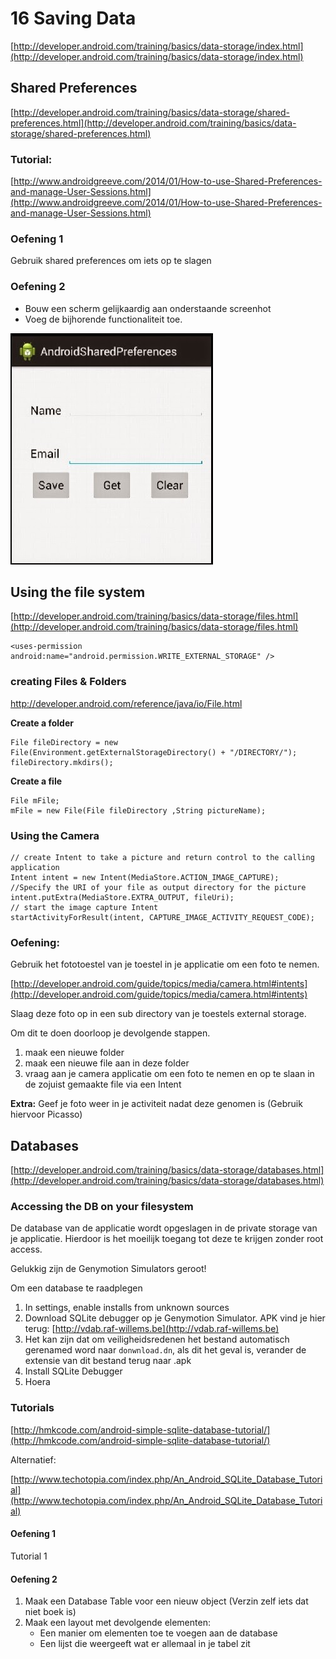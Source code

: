 # 16 Saving Data

[http://developer.android.com/training/basics/data-storage/index.html](http://developer.android.com/training/basics/data-storage/index.html)


## Shared Preferences ##

[http://developer.android.com/training/basics/data-storage/shared-preferences.html](http://developer.android.com/training/basics/data-storage/shared-preferences.html)

### Tutorial: ###

[http://www.androidgreeve.com/2014/01/How-to-use-Shared-Preferences-and-manage-User-Sessions.html](http://www.androidgreeve.com/2014/01/How-to-use-Shared-Preferences-and-manage-User-Sessions.html)

### Oefening 1

Gebruik shared preferences om iets op te slagen

### Oefening 2 ###

- Bouw een scherm gelijkaardig aan onderstaande screenhot
- Voeg de bijhorende functionaliteit toe.

![](images/shared_prefs.jpg)

## Using the file system ##

[http://developer.android.com/training/basics/data-storage/files.html](http://developer.android.com/training/basics/data-storage/files.html)

    <uses-permission android:name="android.permission.WRITE_EXTERNAL_STORAGE" />

### creating Files & Folders ###
http://developer.android.com/reference/java/io/File.html

**Create a folder**

    File fileDirectory = new File(Environment.getExternalStorageDirectory() + "/DIRECTORY/");
    fileDirectory.mkdirs();
    
**Create a file**

    File mFile;
    mFile = new File(File fileDirectory ,String pictureName);
    
### Using the Camera ###

    // create Intent to take a picture and return control to the calling application
    Intent intent = new Intent(MediaStore.ACTION_IMAGE_CAPTURE);
    //Specify the URI of your file as output directory for the picture
    intent.putExtra(MediaStore.EXTRA_OUTPUT, fileUri); 
    // start the image capture Intent
    startActivityForResult(intent, CAPTURE_IMAGE_ACTIVITY_REQUEST_CODE);

### Oefening: ###

Gebruik het fototoestel van je toestel in je applicatie om een foto te nemen. 

[http://developer.android.com/guide/topics/media/camera.html#intents](http://developer.android.com/guide/topics/media/camera.html#intents)

Slaag deze foto op in een sub directory van je toestels external storage.

Om dit te doen doorloop je devolgende stappen.

1. maak een nieuwe folder
2. maak een nieuwe file aan in deze folder
3. vraag aan je camera applicatie om een foto te nemen en op te slaan in de zojuist gemaakte file via een Intent


**Extra:**
Geef je foto weer in je activiteit nadat deze genomen is (Gebruik hiervoor Picasso)


## Databases ##
[http://developer.android.com/training/basics/data-storage/databases.html](http://developer.android.com/training/basics/data-storage/databases.html)

### Accessing the DB on your filesystem ###

De database van de applicatie wordt opgeslagen in de private storage van je applicatie.
Hierdoor is het moeilijk toegang tot deze te krijgen zonder root access.

Gelukkig zijn de Genymotion Simulators geroot!


Om een database te raadplegen

1. In settings, enable installs from unknown sources
2. Download SQLite debugger op je Genymotion Simulator. APK vind je hier terug: [http://vdab.raf-willems.be](http://vdab.raf-willems.be)
3. Het kan zijn dat om veiligheidsredenen het bestand automatisch gerenamed word naar `donwnload.dn`, als dit het geval is, verander de extensie van dit bestand terug naar .apk
4. Install SQLite Debugger
5. Hoera




### Tutorials ###

[http://hmkcode.com/android-simple-sqlite-database-tutorial/](http://hmkcode.com/android-simple-sqlite-database-tutorial/)


Alternatief:

[http://www.techotopia.com/index.php/An_Android_SQLite_Database_Tutorial](http://www.techotopia.com/index.php/An_Android_SQLite_Database_Tutorial)


#### Oefening 1 ####

Tutorial 1

#### Oefening 2 ####

1. Maak een Database Table voor een nieuw object (Verzin zelf iets dat niet boek is)
2. Maak een layout met devolgende elementen:
	- Een manier om elementen toe te voegen aan de database
	- Een lijst die weergeeft wat er allemaal in je tabel zit